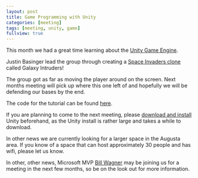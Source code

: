 ```yaml
---
layout: post
title: Game Programming with Unity
categories: [meeting]
tags: [meeting, unity, game]
fullview: true
---
```


This month we had a great time learning about the [Unity Game Engine](http://unity3d.com/).

Justin Basinger lead the group through creating a [Space Invaders clone](https://github.com/Augusta-Polyglot/unity-intro) called Galaxy Intruders!

The group got as far as moving the player around on the screen. Next months meeting will pick up where this one left of and hopefully we will be defending our bases by the end.

The code for the tutorial can be found [here](https://github.com/Augusta-Polyglot/unity-intro).

If you are planning to come to the next meeting, please [download and install](http://unity3d.com/get-unity/download?ref=personal) Unity beforehand, as the Unity install is rather large and takes a while to download.

In other news we are currently looking for a larger space in the Augusta area. If you know of a space that can host approximately 30 people and has wifi, please let us know.

In other, other news, Microsoft MVP [Bill Wagner](http://thebillwagner.com/) may be joining us for a meeting in the next few months, so be on the look out for more information.
